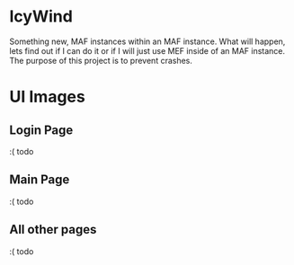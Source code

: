 # IcyWind
Something new, MAF instances within an MAF instance. What will happen, lets find out if I can do it or if I will just use MEF inside of an MAF instance. The purpose of this project is to prevent crashes.

# UI Images
## Login Page
:( todo
## Main Page
:( todo
## All other pages
:( todo
